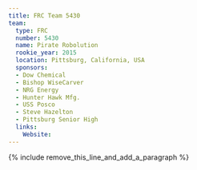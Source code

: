 ```yaml
---
title: FRC Team 5430
team:
  type: FRC
  number: 5430
  name: Pirate Robolution
  rookie_year: 2015
  location: Pittsburg, California, USA
  sponsors:
  - Dow Chemical
  - Bishop WiseCarver
  - NRG Energy
  - Hunter Hawk Mfg.
  - USS Posco
  - Steve Hazelton
  - Pittsburg Senior High
  links:
    Website:
---
```


{% include remove_this_line_and_add_a_paragraph %}